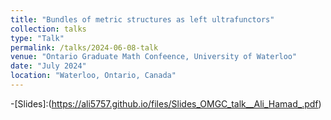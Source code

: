 ```yaml
---
title: "Bundles of metric structures as left ultrafunctors"
collection: talks
type: "Talk"
permalink: /talks/2024-06-08-talk
venue: "Ontario Graduate Math Confeence, University of Waterloo"
date: "July 2024"
location: "Waterloo, Ontario, Canada"
---
```

-[Slides]:(https://ali5757.github.io/files/Slides_OMGC_talk__Ali_Hamad_.pdf)
